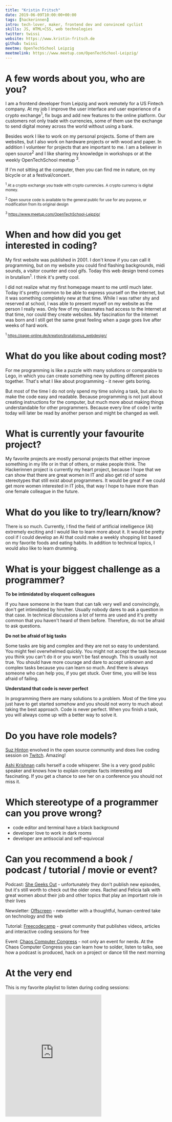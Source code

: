 ```yaml
---
title: "Kristin Fritsch"
date: 2019-06-09T10:00:00+00:00
tags: [hackerinnen]
intro: tech-lover, maker, frontend dev and convinced cyclist
skills: JS, HTML+CSS, web technologies
twitter: twissi
website: https://www.kristin-fritsch.de
github: twissi
meetme: OpenTechSchool Leipzig
meetmelink: https://www.meetup.com/OpenTechSchool-Leipzig/
---
```


# A few words about you, who are you?

I am a frontend developer from Leipzig and work remotely for a US Fintech company. At my job I improve the user interface and user experience of a crypto exchange<sup>1</sup>, fix bugs and add new features to the online platform. Our customers not only trade with currencies, some of them use the exchange to send digital money across the world without using a bank.

Besides work I like to work on my personal projects. Some of them are websites, but I also work on hardware projects or with wood and paper. In addition I volunteer for projects that are important to me. I am a believer in open source<sup>2</sup> and I like sharing my knowledge in workshops or at the weekly OpenTechSchool meetup <sup>3</sup>.

If I'm not sitting at the computer, then you can find me in nature, on my bicycle or at a festival/concert.

<small><sup>1</sup> At a crypto exchange you trade with crypto currencies. A crypto currency is digital money.</small>

<small><sup>2</sup> Open source code is available to the general public for use for any purpose, or modification from its original design</small>

<small><sup>3</sup> https://www.meetup.com/OpenTechSchool-Leipzig/</small>

# When and how did you get interested in coding?

My first website was published in 2001. I don't know if you can call it programming, but on my website you could find flashing backgrounds, midi sounds, a visitor counter and cool gifs.
Today this web design trend comes in brutalism<sup>1</sup>. I think it's pretty cool.

I did not realize what my first homepage meant to me until much later. Today it's pretty common to be able to express yourself on the internet, but it was something completely new at that time. While I was rather shy and reserved at school, I was able to present myself on my website as the person I really was. Only few of my classmates had access to the Internet at that time, nor could they create websites. My fascination for the Internet was born and I still get the same great feeling when a page goes live after weeks of hard work.

<small><sup>1</sup> https://page-online.de/kreation/brutalismus_webdesign/</small>

# What do you like about coding most?

For me programming is like a puzzle with many solutions or comparable to Lego, in which you can create something new by putting different pieces together. That's what I like about programming - it never gets boring.

But most of the time I do not only spend my time solving a task, but also to make the code easy and readable. Because programming is not just about creating instructions for the computer, but much more about making things understandable for other programmers. Because every line of code I write today will later be read by another person and might be changed as well.

# What is currently your favourite project?

My favorite projects are mostly personal projects that either improve something in my life or in that of others, or make people think. The Hackerinnen project is currently my heart project, because I hope that we can show that there are great women in IT and also get rid of some stereotypes that still exist about programmers. It would be great if we could get more women interested in IT jobs, that way I hope to have more than one female colleague in the future.

# What do you like to try/learn/know?

There is so much. Currently, I find the field of artificial intelligence (AI) extremely exciting and I would like to learn more about it. It would be pretty cool if I could develop an AI that could make a weekly shopping list based on my favorite foods and eating habits. In addition to technical topics, I would also like to learn drumming.

# What is your biggest challenge as a programmer?

**To be intimidated by eloquent colleagues**

If you have someone in the team that can talk very well and convincingly, don't get intimidated by him/her. Usually nobody dares to ask a question in that case. In technical discussions a lot of terms are used and it's pretty common that you haven't heard of them before. Therefore, do not be afraid to ask questions.

**Do not be afraid of big tasks**

Some tasks are big and complex and they are not so easy to understand. You might feel overwhelmed quickly. You might not accept the task because you think you can't do it or you won't be fast enough. This is usually not true. You should have more courage and dare to accept unknown and complex tasks because you can learn so much. And there is always someone who can help you, if you get stuck. Over time, you will be less afraid of failing.

**Understand that code is never perfect**

In programming there are many solutions to a problem. Most of the time you just have to get started somehow and you should not worry to much about taking the best approach. Code is never perfect. When you finish a task, you will always come up with a better way to solve it.

# Do you have role models?

[Suz Hinton](https://noopkat.com) envolved in the open source community and does live coding session on [Twitch](https://www.twitch.tv/noopkat). Amazing!

[Ashi Krishnan](https://ashi.io) calls herself a code whisperer. She is a very good public speaker and knows how to explain complex facts interesting and fascinating. If you get a chance to see her on a conference you should not miss it.

# Which stereotype of a programmer can you prove wrong?

- code editor and terminal have a black background
- developer love to work in dark rooms
- developer are antisocial and self-equivocal

# Can you recommend a book / podcast / tutorial / movie or event?

Podcast:
[She Geeks Out](https://www.shegeeksout.com/category/podcast/) - unfortunately they don't publish new episodes, but it's still worth to check out the older ones. Rachel and Felicia talk with great women about their job and other topics that play an important role in their lives

Newsletter: [Offscreen](https://mailchi.mp/offscreenmag/20-1711473?e=68a84008e4) - newsletter with a thoughtful, human-centred take on technology and the web

Tutorial: [Freecodecamp](https://www.freecodecamp.org/news/) - great community that publishes videos, articles and interactive coding sessions for free

Event: [Chaos Computer Congress](https://events.ccc.de/congress/2018/wiki/index.php/Main_Page) - not only an event for nerds. At the Chaos Computer Congress you can learn how to solder, listen to talks, see how a podcast is produced, hack on a project or dance till the next morning

# At the very end

This is my favorite playlist to listen during coding sessions:

<iframe src="https://open.spotify.com/embed/user/spotify/playlist/37i9dQZF1DWWQRwui0ExPn" width="300" height="380" frameborder="0" allowtransparency="true" allow="encrypted-media"></iframe>
